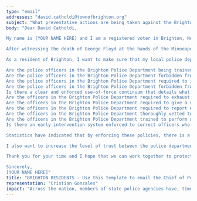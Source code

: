 ```yaml
---
type: "email"
addresses: "david.catholdi@townofbrighton.org"
subject: "What preventative actions are being taken against the Brighton Police Department?"
body: "Dear David Catholdi,

My name is [YOUR NAME HERE] and I am a registered voter in Brighton, New York. I am writing to you today to ask what you are doing, as the Chief of Police of Brighton, to ensure that your officers are not abusing their power and are held accountable for their actions.

After witnessing the death of George Floyd at the hands of the Minneapolis Police Department, I am left feeling outraged, frustrated, and hurt. The system has failed yet another black man and we are anxiously waiting to see if the officers responsible for his death will face consequences.

As a resident of Brighton, I want to make sure that my local police department is taking the necessary preventative measures to ensure that incidents like this will not occur in the future. So I ask:

Are the police officers in the Brighton Police Department being trained to de-escalate altercations by using peaceful conflict resolution strategies?
Are the police officers in the Brighton Police Department forbidden from using carotid restraints (chokeholds, strangleholds, etc.) and hog-tying methods? Furthermore, are they forbidden from transporting civilians in uncomfortable positions, such as face down in a vehicle?
Are the police officers in the Brighton Police Department required to intervene if they witness another officer using excessive force? Will officers be reprimanded if they fail to intervene?
Are the police officers in the Brighton Police Department forbidden from shooting at moving vehicles?
Is there a clear and enforced use-of-force continuum that details what weapons and force are acceptable in a wide variety of civilian-police interactions?
Are the officers in the Brighton Police Department required to exhaust every other possible option before using excessive force?
Are the officers in the Brighton Police Department required to give a verbal warning to civilians before drawing their weapon or using excessive force?
Are the officers in the Brighton Police Department required to report each time they threaten to or use force on civilians?
Are the officers in the Brighton Police Department thoroughly vetted to ensure that they do not have a history with abuse, racism, xenophobia, homophobia / transphobia, or discrimination?
Are the officers in the Brighton Police Department trained to perform and seek necessary medical action after using excessive force?
Is there an early intervention system enforced to correct officers who use excessive force? Additionally, how many complaints does an officer have to receive before they are reprimanded? Before they are terminated? More than three complaints are unacceptable.

Statistics have indicated that by enforcing these policies, there is a significant decrease in civilian complaints and injury due to excessive force. If any of the policies are not currently in place, then what is being done to ensure that they are going to be enforced in the near future? What can I do, as a concerned citizen, to set these policies in motion?

I also want to increase the level of trust between the police department and the community. To establish trust, there has to be transparency. I would like to see the Brighton Police Department collect and report data on civilian deaths that occurred in custody and as a result of an officer’s use of excessive force. The data should be broken down by demographics and should showcase the race, gender, sexuality, and religion of the civilians. Allowing the public access to this information will show us where we, as a community, fall short.

Thank you for your time and I hope that we can work together to protect the Brighton community. I refuse to let the next hashtag come from here.

Sincerely,
[YOUR NAME HERE]"
title: "BRIGHTON RESIDENTS - Use this template to email the Chief of Police of Brighton to quiz them on what preventive actions are being taken to protect against police brutality from Brighton Police Department."
representation: "Cristian Gonzales"
impact: "Across the nation, members of state police agencies have, time and time again, abused their power and have killed black Americans in a horrific manner, devoid of any lawfulness. Our nation has observed the cruel and evil killings of George Floyd, Breonna Taylor, Eric Garner, Ahmed Aubrey, and countless others of black Americans. Email the Chief of Police for the city of Brighton and press the question--are you, David Catholdi, taking any preventative actions to ensure that such acts of cruelty against African Americans don't happen as a consequence of policing with racist motives?"
---
```


